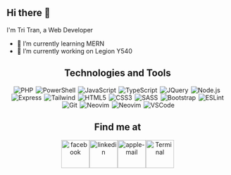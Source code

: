 ## Hi there 👋

I'm Tri Tran, a Web Developer

- 🌱 I’m currently learning MERN
- 🔭 I’m currently working on Legion Y540

<h2 align="center">Technologies and Tools</h2>

<div style="display: flex; justify-content: center; margin: 0 auto; flex-wrap: wrap;">
    <span style="margin-right: 3px;"><img src="https://img.shields.io/badge/PHP-282C34?logo=php&logoColor=777BB4" title="PHP" /></span>
    <span style="margin: 0 3px;"><img src="https://img.shields.io/badge/PowerShell-282C34?logo=powershell&logoColor=5391FE" title="PowerShell" /></span>
    <span style="margin: 0 3px;"><img src="https://img.shields.io/badge/JavaScript-282C34?logo=javascript&logoColor=F7DF1E" title="JavaScript" /></span>
    <span style="margin: 0 3px;"><img src="https://img.shields.io/badge/TypeScript-282C34?logo=typescript&logoColor=3178C6" title="TypeScript" /></span>
    <span style="margin: 0 3px;"><img src="https://img.shields.io/badge/JQuery-282C34?logo=jquery&logoColor=0769AD" title="JQuery" /></span>
    <span style="margin: 0 3px;"><img src="https://img.shields.io/badge/Node.js-282C34?logo=node.js&logoColor=00F200" title="Node.js" /></span>
    <span style="margin: 0 3px;"><img src="https://img.shields.io/badge/Express-282C34?logo=express&logoColor=FFFFFF" title="Express" /></span>
    <span style="margin: 0 3px;"><img src="https://img.shields.io/badge/Tailwind%20CSS-282C34?logo=tailwind-css&logoColor=38B2AC" title="Tailwind" /></span>
    <span style="margin: 0 3px;"><img src="https://img.shields.io/badge/HTML5-282C34?logo=html5&logoColor=E34F26" title="HTML5" /></span>
    <span style="margin: 0 3px;"><img src="https://img.shields.io/badge/CSS3-282C34?logo=css3&logoColor=1572B6" title="CSS3" /></span>
    <span style="margin: 0 3px;"><img src="https://img.shields.io/badge/Sass-282C34?logo=sass&logoColor=CC6699" title="SASS" /></span>
    <span style="margin: 0 3px;"><img src="https://img.shields.io/badge/Bootstrap-282C34?logo=bootstrap&logoColor=7952B3" title="Bootstrap" /></span>
    <span style="margin: 0 3px;"><img src="https://img.shields.io/badge/ESLint-282C34?logo=eslint&logoColor=4B32C3" title="ESLint" /></span>
    <span style="margin: 0 3px;"><img src="https://img.shields.io/badge/Git-282C34?logo=git&logoColor=F05032" title="Git" /></span>
    <span style="margin: 0 3px;"><img src="https://img.shields.io/badge/Neovim-282C34?logo=neovim&logoColor=57A143" title="Neovim" /></span>
    <span style="margin: 0 3px;"><img src="https://img.shields.io/badge/Zend%20Framework-282C34?logo=zend-framework&logoColor=57A143" title="Neovim" /></span>
    <span style="margin-left: 3px;"><img src="https://img.shields.io/badge/VS%20Code-282C34?logo=visual-studio-code&logoColor=007ACC" title="VSCode" /></span>
</div>

<h2 align="center">Find me at</h2>

<div style="display: flex; justify-content: center;" align="center">
    <a href="https://www.facebook.com/tri.tran.940" target="_blank" rel="noopener"><img width="64" height="64" src="https://img.icons8.com/nolan/64/1A6DFF/C822FF/facebook.png" alt="facebook" /></a>
    <a href="https://www.linkedin.com/in/tran-tri-851541108/" target="_blank" rel="noopener"><img width="64" height="64" src="https://img.icons8.com/nolan/64/1A6DFF/C822FF/linkedin.png" alt="linkedin" /></a>
    <a href="mailto:inpro2710@gmail.com" target="_blank" rel="noopener"><img width="64" height="64" src="https://img.icons8.com/nolan/64/1A6DFF/C822FF/apple-mail.png" alt="apple-mail" /></a>
    <a href="https://minhtri2710.vercel.app/" target="_blank" rel="noopener"><img width="64" height="64" src="https://img.icons8.com/nolan/64/1A6DFF/C822FF/console.png" alt="Terminal" /></a>
</div>
